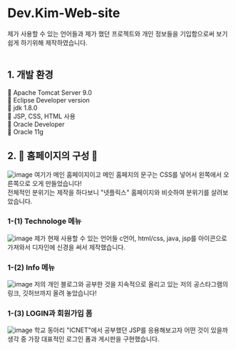 # Dev.Kim-Web-site
<p> 제가 사용할 수 있는 언어들과 제가 했던 프로젝트와 개인 정보들을 기입함으로써 보기 쉽게 하기위해 제작하였습니다.
<br>
<br>

 ## 1. 개발 환경
 🔎 Apache Tomcat Server 9.0 <br>
 🔎 Eclipse Developer version <br>
 🔎 jdk 1.8.0  <br>
 🔎 JSP, CSS, HTML 사용 <br>
 🔎 Oracle Developer <br>
 🔎 Oracle 11g <br>
 
 
## 2. 🎨 홈페이지의 구성 🎨
![image](https://user-images.githubusercontent.com/94120988/188257821-23a80e0b-11bd-4fcf-9d1d-cccd26994071.png)
 여기가 메인 홈페이지이고 메인 홈페지의 문구는 CSS를 넣어서 왼쪽에서 오른쪽으로 오게 만들었습니다!<br>
 전체적인 분위기는 제작을 하다보니 "넷플릭스" 홈페이지와 비슷하여 분위기를 살려보았습니다.
 
 ### 1-(1) Technologe 메뉴
 ![image](https://user-images.githubusercontent.com/94120988/188258355-2e9df63f-cfb4-4cff-82b8-d7c5116b2a51.png)
 제가 현재 사용할 수 있는 언어들 c언어, html/css, java, jsp를 아이콘으로 가져와서 디자인에 신경을 써서 제작했습니다.<br>

 ### 1-(2) Info 메뉴
 ![image](https://user-images.githubusercontent.com/94120988/188258539-38c4c392-16bc-479a-9d22-ed3d21f3b127.png)
 저의 개인 블로그와 공부한 것을 지속적으로 올리고 있는 저의 공스타그램의 링크, 깃허브까지 올려 놓았습니다!<br>
 
 ### 1-(3) LOGIN과 회원가입 폼
 ![image](https://user-images.githubusercontent.com/94120988/188259127-a46bee55-124b-4770-94c7-4b6fe8800714.png)
  학교 동아리 "ICNET"에서 공부했던 JSP를 응용해보고자 어떤 것이 있을까 생각 중 가장 대표적인 로그인 폼과 게시판을 구현했습니다.
